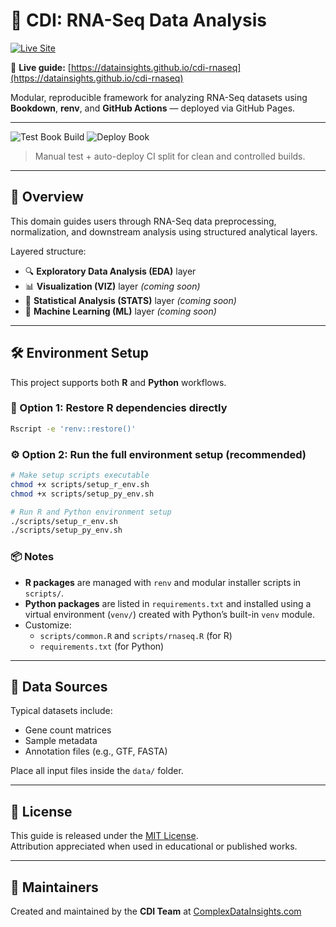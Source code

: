 # 🧬 CDI: RNA-Seq Data Analysis

[![Live Site](https://img.shields.io/badge/visit-site-blue?logo=githubpages)](https://datainsights.github.io/cdi-rnaseq)

📘 **Live guide:** [https://datainsights.github.io/cdi-rnaseq](https://datainsights.github.io/cdi-rnaseq)

Modular, reproducible framework for analyzing RNA-Seq datasets using  
**Bookdown**, **renv**, and **GitHub Actions** — deployed via GitHub Pages.

---

![Test Book Build](https://github.com/datainsights/cdi-rnaseq/actions/workflows/test-book.yml/badge.svg)
![Deploy Book](https://github.com/datainsights/cdi-rnaseq/actions/workflows/deploy-book.yml/badge.svg)

> Manual test + auto-deploy CI split for clean and controlled builds.

---

## 📘 Overview

This domain guides users through RNA-Seq data preprocessing, normalization, and downstream analysis using structured analytical layers.

Layered structure:

- 🔍 **Exploratory Data Analysis (EDA)** layer
- 📊 **Visualization (VIZ)** layer *(coming soon)*
- 📐 **Statistical Analysis (STATS)** layer *(coming soon)*
- 🧠 **Machine Learning (ML)** layer *(coming soon)*

---

## 🛠️ Environment Setup

This project supports both **R** and **Python** workflows.

### 🔄 Option 1: Restore R dependencies directly

```bash
Rscript -e 'renv::restore()'
```

### ⚙️ Option 2: Run the full environment setup (recommended)

```bash
# Make setup scripts executable
chmod +x scripts/setup_r_env.sh
chmod +x scripts/setup_py_env.sh

# Run R and Python environment setup
./scripts/setup_r_env.sh
./scripts/setup_py_env.sh
```

### 📦 Notes

- **R packages** are managed with `renv` and modular installer scripts in `scripts/`.
- **Python packages** are listed in `requirements.txt` and installed using a virtual environment (`venv/`) created with Python’s built-in `venv` module.
- Customize:
  - `scripts/common.R` and `scripts/rnaseq.R` (for R)
  - `requirements.txt` (for Python)

---

## 📁 Data Sources

Typical datasets include:
- Gene count matrices
- Sample metadata
- Annotation files (e.g., GTF, FASTA)

Place all input files inside the `data/` folder.

---

## 📄 License

This guide is released under the [MIT License](LICENSE).  
Attribution appreciated when used in educational or published works.

---

## 🧠 Maintainers

Created and maintained by the **CDI Team** at [ComplexDataInsights.com](https://complexdatainsights.com)
